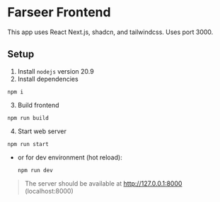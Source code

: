 # Farseer Frontend

This app uses React Next.js, shadcn, and tailwindcss. Uses port 3000.

## Setup

1. Install `nodejs` version 20.9
2. Install dependencies

```
npm i
```

3. Build frontend

```
npm run build
```

4. Start web server

```
npm run start
```

 - or for dev environment (hot reload):

    ```
    npm run dev
    ```

> The server should be available at http://127.0.0.1:8000 (localhost:8000)

